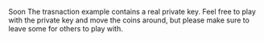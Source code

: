 Soon
The trasnaction example contains a real private key. 
Feel free to play with the private key and move the coins around, but please make sure to leave some for others to play with.